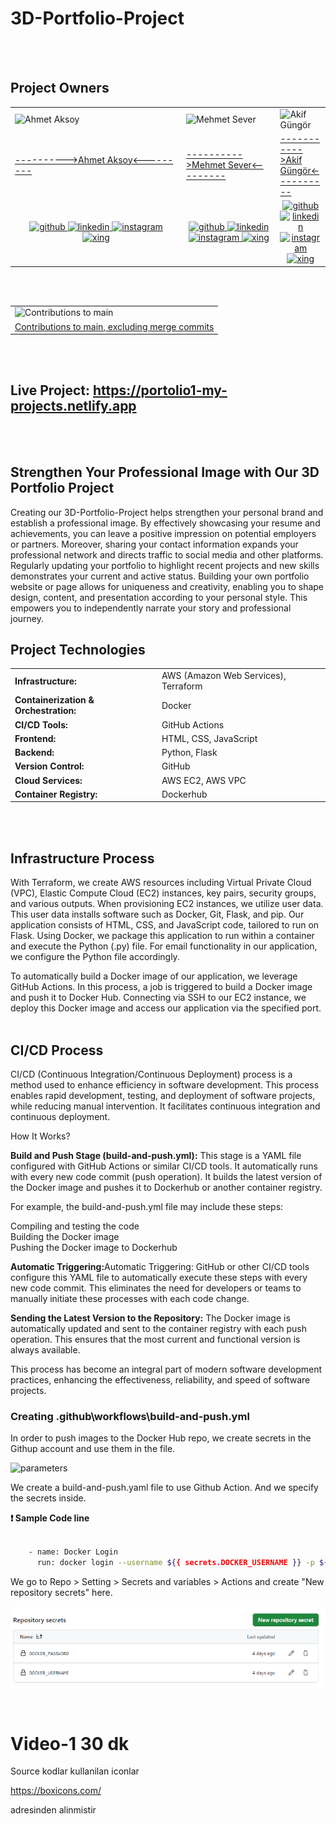 # 3D-Portfolio-Project

<br><br>

## Project Owners
<table>
  <tr>
    <td><img src="project-images/readme-images/AhmetAksoy.png" alt="Ahmet Aksoy" width="250"></td>
    <td><img src="project-images/readme-images/MehmetSever.png" alt="Mehmet Sever" width="250"></td>
    <td><img src="project-images/readme-images/AkifGüngör.png" alt="Akif Güngör" width="250"></td>
  </tr>
    <tr>
    <td><a href="" align="center">---------->Ahmet Aksoy<---------</a></td>
    <td><a href="" align="center">---------->Mehmet Sever<---------</a></td>
    <td><a href="" align="center">----------->Akif Güngör<----------</a></td>
  </tr>
  <tr>
  <td align="center" style="width: 67%;">
    <a href="https://github.com/Herr-Aksoy">
      <img src='https://cdn.jsdelivr.net/npm/simple-icons@3.0.1/icons/github.svg' alt='github' height='40' title='Github Profile'>
    </a>
    <a href="https://www.linkedin.com/in/aksoy-ahmet/">
      <img src='https://cdn.jsdelivr.net/npm/simple-icons@3.0.1/icons/linkedin.svg' alt='linkedin' height='40' title='Linkedin Profile'>
    </a>
    <a href="https://www.instagram.com/updated_devops?igsh=N3kxOWMwdDhsaTZl">
      <img src='https://cdn.jsdelivr.net/npm/simple-icons@3.0.1/icons/instagram.svg' alt='instagram' height='40' title='Instagram Profile'>
    </a>
    <a href="https://www.xing.com/profile/Ahmet_Aksoy68/web_profiles?expandNeffi=true">
      <img src='https://cdn.jsdelivr.net/npm/simple-icons@3.0.1/icons/xing.svg' alt='xing' height='40' title='Xing Profile'>
    </a>
  </td>                                       <!--Mehmet Sever abi burdan asagi kisim senin-->
    <td align="center" style="width: 67%;">
    <a href="https://github.com/Herr-Aksoy">
      <img src='https://cdn.jsdelivr.net/npm/simple-icons@3.0.1/icons/github.svg' alt='github' height='40' title='Github Profile'>
    </a>
    <a href="https://www.linkedin.com/in/aksoy-ahmet/">
      <img src='https://cdn.jsdelivr.net/npm/simple-icons@3.0.1/icons/linkedin.svg' alt='linkedin' height='40' title='Linkedin Profile'>
    </a>
    <a href="https://www.instagram.com/updated_devops?igsh=N3kxOWMwdDhsaTZl">
      <img src='https://cdn.jsdelivr.net/npm/simple-icons@3.0.1/icons/instagram.svg' alt='instagram' height='40' title='Instagram Profile'>
    </a>
    <a href="https://www.xing.com/profile/Ahmet_Aksoy68/web_profiles?expandNeffi=true">
      <img src='https://cdn.jsdelivr.net/npm/simple-icons@3.0.1/icons/xing.svg' alt='xing' height='40' title='Xing Profile'>
    </a>
  </td>
    <td align="center" style="width: 67%;">       <!--Akif Güngör abi burdan asagi kisim senin-->
    <a href="https://github.com/Herr-Aksoy">
      <img src='https://cdn.jsdelivr.net/npm/simple-icons@3.0.1/icons/github.svg' alt='github' height='40' title='Github Profile'>
    </a>
    <a href="https://www.linkedin.com/in/aksoy-ahmet/">
      <img src='https://cdn.jsdelivr.net/npm/simple-icons@3.0.1/icons/linkedin.svg' alt='linkedin' height='40' title='Linkedin Profile'>
    </a>
    <a href="https://www.instagram.com/updated_devops?igsh=N3kxOWMwdDhsaTZl">
      <img src='https://cdn.jsdelivr.net/npm/simple-icons@3.0.1/icons/instagram.svg' alt='instagram' height='40' title='Instagram Profile'>
    </a>
    <a href="https://www.xing.com/profile/Ahmet_Aksoy68/web_profiles?expandNeffi=true">
      <img src='https://cdn.jsdelivr.net/npm/simple-icons@3.0.1/icons/xing.svg' alt='xing' height='40' title='Xing Profile'>
    </a>
  </td>
</tr>
</table>
<br><br>
<table>
  <tr>
    <td colspan="3"><img src="project-images/readme-images/contributions.png" alt="Contributions to main" width="850"></td>
  </tr>
  <tr>
    <td align="center"><a href="https://github.com/Herr-Aksoy/3D-Portfolio-Project/graphs/contributors" title="More information">Contributions to main, excluding merge commits</a></td>
  </tr>
</table>
  
<br><br>

## Live Project: https://portolio1-my-projects.netlify.app 

<br><br>

## Strengthen Your Professional Image with Our 3D Portfolio Project

Creating our 3D-Portfolio-Project helps strengthen your personal brand and establish a professional image. By effectively showcasing your resume and achievements, you can leave a positive impression on potential employers or partners. Moreover, sharing your contact information expands your professional network and directs traffic to social media and other platforms. Regularly updating your portfolio to highlight recent projects and new skills demonstrates your current and active status. Building your own portfolio website or page allows for uniqueness and creativity, enabling you to shape design, content, and presentation according to your personal style. This empowers you to independently narrate your story and professional journey.

## Project Technologies

<table>
  <tr>
    <td><strong>Infrastructure:</strong></td>
    <td>AWS (Amazon Web Services), Terraform</td>
  </tr>
  <tr>
    <td><strong>Containerization & Orchestration:</strong></td>
    <td>Docker</td>
  </tr>
  <tr>
    <td><strong>CI/CD Tools:</strong></td>
    <td>GitHub Actions</td>
  </tr>
  <tr>
    <td><strong>Frontend:</strong></td>
    <td>HTML, CSS, JavaScript</td>
  </tr>
  <tr>
    <td><strong>Backend:</strong></td>
    <td>Python, Flask</td>
  </tr>
  <tr>
    <td><strong>Version Control:</strong></td>
    <td>GitHub</td>
  </tr>
  <tr>
    <td><strong>Cloud Services:</strong></td>
    <td>AWS EC2, AWS VPC</td>
  </tr>
  <tr>
    <td><strong>Container Registry:</strong></td>
    <td>Dockerhub</td>
  </tr>
</table>
  
<br><br>

## Infrastructure Process

With Terraform, we create AWS resources including Virtual Private Cloud (VPC), Elastic Compute Cloud (EC2) instances, key pairs, security groups, and various outputs. When provisioning EC2 instances, we utilize user data. This user data installs software such as Docker, Git, Flask, and pip. Our application consists of HTML, CSS, and JavaScript code, tailored to run on Flask. Using Docker, we package this application to run within a container and execute the Python (.py) file. For email functionality in our application, we configure the Python file accordingly.

To automatically build a Docker image of our application, we leverage GitHub Actions. In this process, a job is triggered to build a Docker image and push it to Docker Hub. Connecting via SSH to our EC2 instance, we deploy this Docker image and access our application via the specified port.
<br><br>

## CI/CD Process

CI/CD (Continuous Integration/Continuous Deployment) process is a method used to enhance efficiency in software development. This process enables rapid development, testing, and deployment of software projects, while reducing manual intervention. It facilitates continuous integration and continuous deployment.

How It Works?

<strong>Build and Push Stage (build-and-push.yml):</strong> This stage is a YAML file configured with GitHub Actions or similar CI/CD tools. It automatically runs with every new code commit (push operation). It builds the latest version of the Docker image and pushes it to Dockerhub or another container registry.

For example, the build-and-push.yml file may include these steps:

Compiling and testing the code  
Building the Docker image  
Pushing the Docker image to Dockerhub  

<strong>Automatic Triggering:</strong>Automatic Triggering: GitHub or other CI/CD tools configure this YAML file to automatically execute these steps with every new code commit. This eliminates the need for developers or teams to manually initiate these processes with each code change.

<strong>Sending the Latest Version to the Repository:</strong> The Docker image is automatically updated and sent to the container registry with each push operation. This ensures that the most current and functional version is always available.

This process has become an integral part of modern software development practices, enhancing the effectiveness, reliability, and speed of software projects.

### Creating .github\workflows\build-and-push.yml

In order to push images to the Docker Hub repo, we create secrets in the Githup account and use them in the file.

![parameters](project-images/repo-images/secrets-actions.png)

We create a build-and-push.yaml file to use Github Action. And we specify the secrets inside.  

**❗ Sample Code line**

```sh

    - name: Docker Login
      run: docker login --username ${{ secrets.DOCKER_USERNAME }} -p ${{ secrets.DOCKER_PWD }}

```

We go to Repo > Setting > Secrets and variables > Actions and create "New repository secrets" here.

![parameters](project-images/repo-images/repo-secrets.png)



```sh


```


```sh


```


# Video-1 30 dk

Source kodlar kullanilan iconlar 

https://boxicons.com/

adresinden alinmistir











